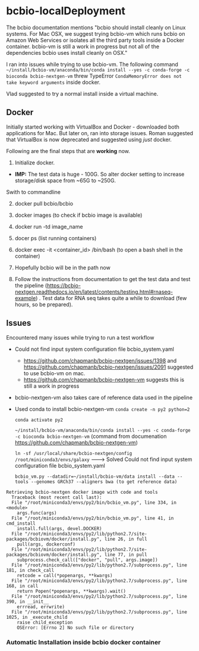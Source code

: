 # bcbio-localDeployment

The bcbio documentation mentions "bcbio should install cleanly on Linux systems. For Mac OSX, we suggest trying bcbio-vm which runs bcbio on Amazon Web Services or isolates all the third party tools inside a Docker container. bcbio-vm is still a work in progress but not all of the dependencies bcbio uses install cleanly on OSX."

I ran into issues while trying to use bcbio-vm. The following command ```~/install/bcbio-vm/anaconda/bin/conda install --yes -c conda-forge -c bioconda bcbio-nextgen-vm``` threw TypeError ```CondaMemoryError does not take keyword arguments``` inside docker. 

Vlad suggested to try a normal install inside a virtual machine.

## Docker

Initially started working with VirtualBox and Docker - downloaded both applications for Mac.
But later on, ran into storage issues. Roman suggested that VirtualBox is now deprecated and suggested using *just* docker.

Following are the final steps that are **working** now.

1. Initialize docker.  
  - **IMP:** The test data is huge - 100G. So alter docker setting to increase storage/disk space from ~65G to ~250G.

Swith to commandline

2. docker pull bcbio/bcbio

3. docker images (to check if bcbio image is available)

4. docker run -td image_name 

5. docer ps (list running containers)

6. docker exec -it <container_id> /bin/bash (to open a bash shell in the container)

7. Hopefully bcbio will be in the path now

8. Follow the instructions from documentation to get the test data and test the pipeline (https://bcbio-nextgen.readthedocs.io/en/latest/contents/testing.html#rnaseq-example) 
  . Test data for RNA seq takes quite a while to download (few hours, so be prepared).  


## Issues

Encountered many issues while trying to run a test workflow

* Could not find input system configuration file bcbio_system.yaml

  * https://github.com/chapmanb/bcbio-nextgen/issues/1398 and https://github.com/chapmanb/bcbio-nextgen/issues/2091 suggested to use bcbio-vm on mac.
  * https://github.com/chapmanb/bcbio-nextgen-vm suggests this is still a work in progress
  
* bcbio-nextgen-vm also takes care of reference data used in the pipeline

* Used conda to install bcbio-nextgen-vm
  `conda create -n py2 python=2`
  
  `conda activate py2`
  
  `~/install/bcbio-vm/anaconda/bin/conda install --yes -c conda-forge -c bioconda bcbio-nextgen-vm` (command from documenation https://github.com/chapmanb/bcbio-nextgen-vm) 
  
  `ln -sf /usr/local/share/bcbio-nextgen/config /root/miniconda3/envs/galaxy` ---> Solved 
Could not find input system configuration file bcbio_system.yaml
  
  `bcbio_vm.py --datadir=~/install/bcbio-vm/data install --data --tools --genomes GRCh37 --aligners bwa (to get reference data)`
  
```
Retrieving bcbio-nextgen docker image with code and tools 
  Traceback (most recent call last):
  File "/root/miniconda3/envs/py2/bin/bcbio_vm.py", line 334, in <module>
    args.func(args)
  File "/root/miniconda3/envs/py2/bin/bcbio_vm.py", line 41, in cmd_install
    install.full(args, devel.DOCKER)
  File "/root/miniconda3/envs/py2/lib/python2.7/site-packages/bcbiovm/docker/install.py", line 26, in full
    pull(args, dockerconf)
  File "/root/miniconda3/envs/py2/lib/python2.7/site-packages/bcbiovm/docker/install.py", line 77, in pull
    subprocess.check_call(["docker", "pull", args.image])
  File "/root/miniconda3/envs/py2/lib/python2.7/subprocess.py", line 181, in check_call
    retcode = call(*popenargs, **kwargs)
  File "/root/miniconda3/envs/py2/lib/python2.7/subprocess.py", line 168, in call
    return Popen(*popenargs, **kwargs).wait()
  File "/root/miniconda3/envs/py2/lib/python2.7/subprocess.py", line 390, in __init__
    errread, errwrite)
  File "/root/miniconda3/envs/py2/lib/python2.7/subprocess.py", line 1025, in _execute_child
    raise child_exception
    OSError: [Errno 2] No such file or directory
```
    
### Automatic Installation inside bcbio docker container
    
    

